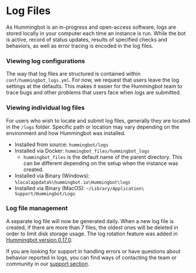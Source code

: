 # Log Files

As Hummingbot is an in-progress and open-access software, logs are stored locally in your computer each time an instance is run. While the bot is active, record of status updates, results of specified checks and behaviors, as well as error tracing is encoded in the log files.

### Viewing log configurations

The way that log files are structured is contained within `conf/hummingbot_logs.yml`. For now, we request that users leave the log settings at the defaults. This makes it easier for the Hummingbot team to trace bugs and other problems that users face when logs are submitted.

### Viewing individual log files

For users who wish to locate and submit log files, generally they are located in the `/logs` folder.
Specific path or location may vary depending on the environment and how Hummingbot was installed.

- Installed from source: `hummingbot/logs`
- Installed via Docker: `hummingbot_files/hummingbot_logs`
  - `hummingbot_files` is the default name of the parent directory. This can be different depending on the setup
    when the instance was created.
- Installed via Binary (Windows): `%localappdata%\hummingbot.io\Hummingbot\logs`
- Installed via Binary (MacOS): `~/Library/Application\ Support/Hummingbot/Logs`

### Log file management

A separate log file will now be generated daily. When a new log file is created, if there are more than 7 files,
the oldest ones will be deleted in order to limit disk storage usage.
The log rotation feature was added in [Hummingbot version 0.17.0](https://docs.hummingbot.io/release-notes/0.17.0/#log-file-management-data-storage).

If you are looking for support in handling errors or have questions about behavior reported in logs,
you can find ways of contacting the team or community in our [support section](/intro/support).
